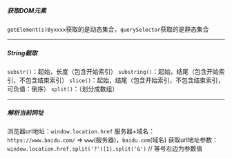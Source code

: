 ##### 获取DOM元素
`getElement(s)Byxxxx`获取的是动态集合，`querySelector`获取的是静态集合

---

##### String截取
`substr()`：起始，长度（包含开始索引）
`substring()`：起始，结尾（包含开始索引，不包含结束索引）
`slice()`：起始，结尾（包含开始索引，不包含结束索引，可负值：倒序）
`split()`：（划分成数组）

---

##### 解析当前网址
浏览器url地址：`window.location.href`
服务器+域名：` https://www.baidu.com/` => `www`(服务器)，`baidu.com`(域名)
获取url地址参数：`window.location.href.split('?')[1].split('&')`	// 等号右边为参数值